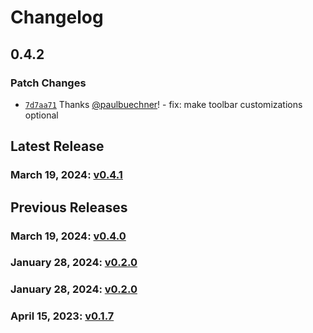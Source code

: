 # Changelog

## 0.4.2

### Patch Changes

- [`7d7aa71`](https://github.com/paulbuechner/storybook-addon-data-theme-switcher/commit/7d7aa719a4a0de1c33b62ed8fa60d7714141940e) Thanks [@paulbuechner](https://github.com/paulbuechner)! - fix: make toolbar customizations optional

## Latest Release

### March 19, 2024: [v0.4.1](/.changelog/v0.4.1.mdx)

## Previous Releases

### March 19, 2024: [v0.4.0](/.changelog/v0.4.0.mdx)

### January 28, 2024: [v0.2.0](/.changelog/v0.2.0.mdx)

### January 28, 2024: [v0.2.0](/.changelog/v0.2.0.mdx)

### April 15, 2023: [v0.1.7](/.changelog/v0.1.7.mdx)

